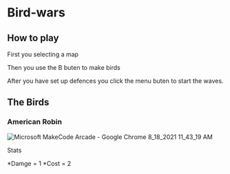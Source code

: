# Bird-wars
 
## How to play 
First you selecting a map 

Then you use the B buten to make birds

After you have set up defences you click the menu buten to start the waves.

## The Birds


### American Robin

![Microsoft MakeCode Arcade - Google Chrome 8_18_2021 11_43_19 AM](https://user-images.githubusercontent.com/59377840/129940031-62f7d867-e919-4cb1-af70-51293198a661.jpg)

Stats

*Damge = 1
*Cost = 2


